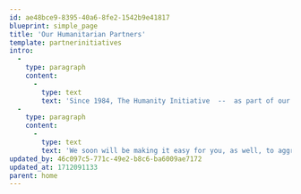 ```yaml
---
id: ae48bce9-8395-40a6-8fe2-1542b9e41817
blueprint: simple_page
title: 'Our Humanitarian Partners'
template: partnerinitiatives
intro:
  -
    type: paragraph
    content:
      -
        type: text
        text: 'Since 1984, The Humanity Initiative  --  as part of our conversation with the world  --  has paid close attention to the work of leading humanitarian non-profits across the continents. Now, with the help of Charity Navigator and Guidestar, we have chosen the thirty we recommend most to be a primary part of your research on positive change.'
  -
    type: paragraph
    content:
      -
        type: text
        text: 'We soon will be making it easy for you, as well, to aggregate several donations into one payment, saving you time and trouble. We will have direct links as well to both the volunteer and donation pages of each organization. '
updated_by: 46c097c5-771c-49e2-b8c6-ba6009ae7172
updated_at: 1712091133
parent: home
---
```

